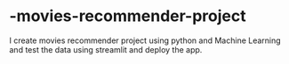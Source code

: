 # -movies-recommender-project
I create   movies recommender project using python and Machine Learning and test the data using streamlit  and deploy the app.
